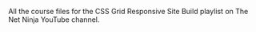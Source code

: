 All the course files for the CSS Grid Responsive Site Build playlist on The Net Ninja YouTube channel.
